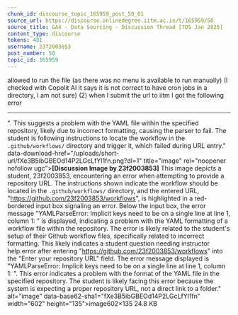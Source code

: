 ```yaml
---
chunk_id: discourse_topic_165959_post_50_01
source_url: https://discourse.onlinedegree.iitm.ac.in/t/165959/50
source_title: GA4 - Data Sourcing - Discussion Thread [TDS Jan 2025]
content_type: discourse
tokens: 481
username: 23f2003853
post_number: 50
topic_id: 165959
---
```


 allowed to run the file (as there was no menu is available to run manually) (I checked with Copolit AI it says it is not correct to have cron jobs in a directory, I am not sure) (2) when I submit the url to iitm I got the following error

---

". This suggests a problem with the YAML file within the specified repository, likely due to incorrect formatting, causing the parser to fail. The student is following instructions to locate the workflow in the `.github/workflows/` directory and trigger it, which failed during URL entry." data-download-href="/uploads/short-url/fXe3B5ibGBEOd14P2LGcLfYl1fn.png?dl=1" title="image" rel="noopener nofollow ugc">**[Discussion Image by 23f2003853]** This image depicts a student, 23f2003853, encountering an error when attempting to provide a repository URL. The instructions shown indicate the workflow should be located in the `.github/workflows/` directory, and the entered URL, "https://github.com/23f2003853/workflows", is highlighted in a red-bordered input box signaling an error. Below the input box, the error message "YAMLParseError: Implicit keys need to be on a single line at line 1, column 1: " is displayed, indicating a problem with the YAML formatting of a workflow file within the repository. The error is likely related to the student's setup of their Github workflow files, specifically related to incorrect formatting. This likely indicates a student question needing instructor help.error after entering "https://github.com/23f2003853/workflows" into the "Enter your repository URL" field. The error message displayed is "YAMLParseError: Implicit keys need to be on a single line at line 1, column 1: ". This error indicates a problem with the format of the YAML file in the specified repository. The student is likely facing this error because the system is expecting a proper repository URL, not a direct link to a folder." alt="image" data-base62-sha1="fXe3B5ibGBEOd14P2LGcLfYl1fn" width="602" height="135">image602×135 24.8 KB
